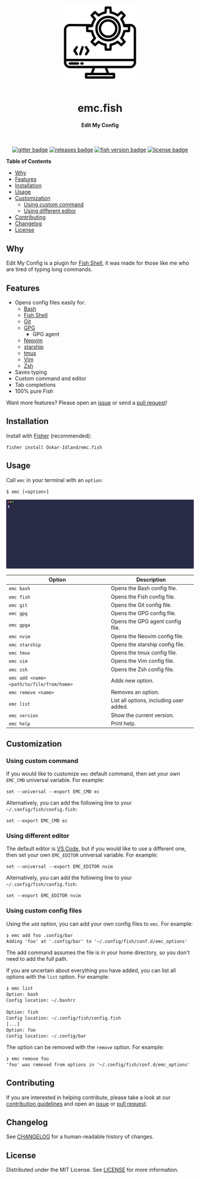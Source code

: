 <div align="center">
  <br>
  <img src="./.github/assets/logo.svg" alt="Logo" width="200">
  <br><br>

  <h1>emc.fish</h1>
  <h4>Edit My Config</h4>
  <br>

[![gitter badge][]][gitter] [![releases badge][]][releases] [![fish version badge][]][fish shell] [![license badge][]][license]
</div>

**Table of Contents**
- [Why](#why)
- [Features](#features)
- [Installation](#installation)
- [Usage](#usage)
- [Customization](#customization)
  - [Using custom command](#using-custom-command)
  - [Using different editor](#using-different-editor)
- [Contributing](#contributing)
- [Changelog](#changelog)
- [License](#license)

## Why

Edit My Config is a plugin for [Fish Shell][], it was made for those like me who are tired of typing long commands.

## Features

* Opens config files easily for:
  * [Bash][]
  * [Fish Shell][]
  * [Git][]
  * [GPG][]
    * GPG agent
  * [Neovim][]
  * [starship][]
  * [tmux][]
  * [Vim][]
  * [Zsh][]
* Saves typing
* Custom command and editor
* Tab completions
* 100% pure Fish

Want more features? Please open an [issue][] or send a [pull request][]!

## Installation

Install with [Fisher][] (recommended):

```fish
fisher install Oskar-Idland/emc.fish
```

## Usage

Call `emc` in your terminal with an `option`:

```fish
$ emc [<option>]
```

![demo][]

| **Option**     | **Description**                                                    |
| -------------- | ------------------------------------------------------------------ |
| `emc bash`                                | Opens the Bash config file.             |
| `emc fish`                                | Opens the Fish config file.             |
| `emc git`                                 | Opens the Git config file.              |
| `emc gpg`                                 | Opens the GPG config file.              |
| `emc gpga`                                | Opens the GPG agent config file.        |
| `emc nvim`                                | Opens the Neovim config file.           |
| `emc starship`                            | Opens the starship config file.         |
| `emc tmux`                                | Opens the tmux config file.             |
| `emc vim`                                 | Opens the Vim config file.              |
| `emc zsh`                                 | Opens the Zsh config file.              |
| `emc add <name> <path/to/file/from/home>` | Adds new option.                        |
| `emc remove <name>`                       | Removes an option.                      |
| `emc list`                                | List all options, including user added. |
| `emc version`                             | Show the current version.               |
| `emc help`                                | Print help.                             |

## Customization

### Using custom command

If you would like to customize `emc` default command, then set your own `EMC_CMD` universal variable. For example:

```fish
set --universal --export EMC_CMD ec
```

Alternatively, you can add the following line to your `~/.config/fish/config.fish`:

```fish
set --export EMC_CMD ec
```

### Using different editor

The default editor is [VS Code][], but if you would like to use a different one, then set your own `EMC_EDITOR` universal variable. For example:

```fish
set --universal --export EMC_EDITOR nvim
```

Alternatively, you can add the following line to your `~/.config/fish/config.fish`:

```fish
set --export EMC_EDITOR nvim
```

### Using custom config files 
Using the `add` option, you can add your own config files to `emc`. For example:

```fish
❯ emc add foo .config/bar
Adding 'foo' at '.config/bar' to '~/.config/fish/conf.d/emc_options'
```
The add command assumes the file is in your home directory, so you don't need to add the full path.

If you are uncertain about everything you have added, you can list all options with the `list` option. For example:

```fish
❯ emc list
Option: bash
Config location: ~/.bashrc

Option: fish
Config location: ~/.config/fish/config.fish
[...]
Option: foo
Config location: ~/.config/bar
```


The option can be removed with the `remove` option. For example:

```fish
❯ emc remove foo
'foo' was removed from options in '~/.config/fish/conf.d/emc_options'
```

 
## Contributing

If you are interested in helping contribute, please take a look at our [contribution guidelines][] and open an [issue][] or [pull request][].

## Changelog

See [CHANGELOG][] for a human-readable history of changes.

## License

Distributed under the MIT License. See [LICENSE][] for more information.

[bash]: https://www.gnu.org/software/bash
[changelog]: CHANGELOG.md
[contribution guidelines]: CONTRIBUTING.md
[demo]: .github/assets/demo.svg
[fish shell]: https://fishshell.com
[fish version badge]: https://img.shields.io/badge/fish-3.1.2%2B-53AF47?colorA=252525&style=for-the-badge
[fisher]: https://github.com/jorgebucaran/fisher
[git]: https://git-scm.com
[gitter badge]: https://img.shields.io/gitter/room/demartini/emc.fish?colorA=252525&colorB=53AF47&logo=gitter&style=for-the-badge
[gitter]: https://gitter.im/demartini/emc.fish?utm_source=badge&utm_medium=badge&utm_campaign=pr-badge
[gpg]: https://gnupg.org
[issue]: https://github.com/demartini/emc.fish/issues
[license badge]: https://img.shields.io/github/license/demartini/emc.fish?colorA=252525&colorB=53AF47&style=for-the-badge
[license]: LICENSE
[neovim]: https://neovim.io
[pull request]: https://github.com/demartini/emc.fish/pulls
[releases badge]: https://img.shields.io/github/v/release/demartini/emc.fish?colorA=252525&colorB=53AF47&label=Version&style=for-the-badge
[releases]: https://github.com/demartini/emc.fish/releases
[starship]: https://starship.rs
[tmux]: https://github.com/tmux/tmux
[vim]: https://www.vim.org
[vs code]: https://code.visualstudio.com
[zsh]: https://www.zsh.org
